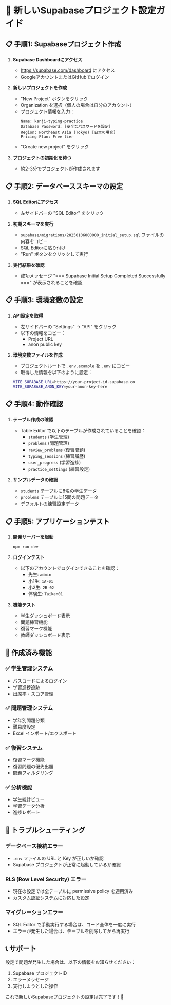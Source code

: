 # 🚀 新しいSupabaseプロジェクト設定ガイド

## 📋 手順1: Supabaseプロジェクト作成

1. **Supabase Dashboardにアクセス**
   - https://supabase.com/dashboard にアクセス
   - GoogleアカウントまたはGitHubでログイン

2. **新しいプロジェクトを作成**
   - "New Project" ボタンをクリック
   - Organization を選択（個人の場合は自分のアカウント）
   - プロジェクト情報を入力：
     ```
     Name: kanji-typing-practice
     Database Password: [安全なパスワードを設定]
     Region: Northeast Asia (Tokyo) [日本の場合]
     Pricing Plan: Free tier
     ```
   - "Create new project" をクリック

3. **プロジェクトの初期化を待つ**
   - 約2-3分でプロジェクトが作成されます

## 📋 手順2: データベーススキーマの設定

1. **SQL Editorにアクセス**
   - 左サイドバーの "SQL Editor" をクリック

2. **初期スキーマを実行**
   - `supabase/migrations/20250106000000_initial_setup.sql` ファイルの内容をコピー
   - SQL Editorに貼り付け
   - "Run" ボタンをクリックして実行

3. **実行結果を確認**
   - 成功メッセージ "=== Supabase Initial Setup Completed Successfully ===" が表示されることを確認

## 📋 手順3: 環境変数の設定

1. **API設定を取得**
   - 左サイドバーの "Settings" → "API" をクリック
   - 以下の情報をコピー：
     - Project URL
     - anon public key

2. **環境変数ファイルを作成**
   - プロジェクトルートで `.env.example` を `.env` にコピー
   - 取得した情報を以下のように設定：
   ```bash
   VITE_SUPABASE_URL=https://your-project-id.supabase.co
   VITE_SUPABASE_ANON_KEY=your-anon-key-here
   ```

## 📋 手順4: 動作確認

1. **テーブル作成の確認**
   - Table Editor で以下のテーブルが作成されていることを確認：
     - `students` (学生管理)
     - `problems` (問題管理)
     - `review_problems` (復習問題)
     - `typing_sessions` (練習履歴)
     - `user_progress` (学習進捗)
     - `practice_settings` (練習設定)

2. **サンプルデータの確認**
   - `students` テーブルに8名の学生データ
   - `problems` テーブルに15問の問題データ
   - デフォルトの練習設定データ

## 📋 手順5: アプリケーションテスト

1. **開発サーバーを起動**
   ```bash
   npm run dev
   ```

2. **ログインテスト**
   - 以下のアカウントでログインできることを確認：
     - 先生: `admin`
     - 小1生: `1A-01`
     - 小2生: `2B-02`
     - 体験生: `Taiken01`

3. **機能テスト**
   - 学生ダッシュボード表示
   - 問題練習機能
   - 復習マーク機能
   - 教師ダッシュボード表示

## 🔧 作成済み機能

### ✅ 学生管理システム
- パスコードによるログイン
- 学習進捗追跡
- 出席率・スコア管理

### ✅ 問題管理システム
- 学年別問題分類
- 難易度設定
- Excel インポート/エクスポート

### ✅ 復習システム
- 復習マーク機能
- 復習問題の優先出題
- 問題フィルタリング

### ✅ 分析機能
- 学生統計ビュー
- 学習データ分析
- 進捗レポート

## 🚨 トラブルシューティング

### データベース接続エラー
- `.env` ファイルの URL と Key が正しいか確認
- Supabase プロジェクトが正常に起動しているか確認

### RLS (Row Level Security) エラー
- 現在の設定では全テーブルに permissive policy を適用済み
- カスタム認証システムに対応した設定

### マイグレーションエラー
- SQL Editor で手動実行する場合は、コード全体を一度に実行
- エラーが発生した場合は、テーブルを削除してから再実行

## 📞 サポート

設定で問題が発生した場合は、以下の情報をお知らせください：
1. Supabase プロジェクトID
2. エラーメッセージ
3. 実行しようとした操作

これで新しいSupabaseプロジェクトの設定は完了です！🎉